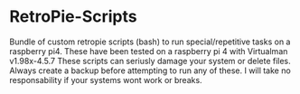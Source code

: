 # RetroPie-Scripts
Bundle of custom retropie scripts (bash) to run special/repetitive tasks on a raspberry pi4. 
These have been tested on a raspberry pi 4 with Virtualman v1.98x-4.5.7
These scripts can seriusly damage your system or delete files. Always create a backup before attempting to run any of these.
I will take no responsability if your systems wont work or breaks.
